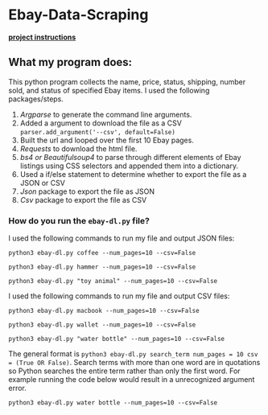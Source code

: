 # Ebay-Data-Scraping

[**project instructions** ](https://github.com/mikeizbicki/cmc-csci040/tree/2021fall/hw_03)

## What my program does:
This python program collects the name, price, status, shipping, number sold, and status of specified Ebay items. I used the following packages/steps.
1. *Argparse* to generate the command line arguments. 
2. Added a argument to download the file as a CSV `parser.add_argument('--csv', default=False)`
3. Built the url and looped over the first 10 Ebay pages.
4. *Requests* to download the html file.
5. *bs4 or Beautifulsoup4* to parse through different elements of Ebay listings using CSS selectors and appended them into a dictionary.
6. Used a if/else statement to determine whether to export the file as a JSON or CSV
7. *Json* package to export the file as JSON 
8. *Csv* package to export the file as CSV 

### How do you run the `ebay-dl.py` file?

I used the following commands to run my file and output JSON files: 

`python3 ebay-dl.py coffee --num_pages=10 --csv=False `

`python3 ebay-dl.py hammer --num_pages=10 --csv=False`

`python3 ebay-dl.py "toy animal" --num_pages=10 --csv=False`

I used the following commands to run my file and output CSV files: 

`python3 ebay-dl.py macbook --num_pages=10 --csv=False `

`python3 ebay-dl.py wallet --num_pages=10 --csv=False`

`python3 ebay-dl.py "water bottle" --num_pages=10 --csv=False`

The general format is `python3 ebay-dl.py search_term num_pages = 10 csv = (True OR False)`. Search terms with more than one word are in quotations so Python searches the entire term rather than only the first word. For example running the code below would result in a unrecognized argument error. 

`python3 ebay-dl.py water bottle --num_pages=10 --csv=False`
